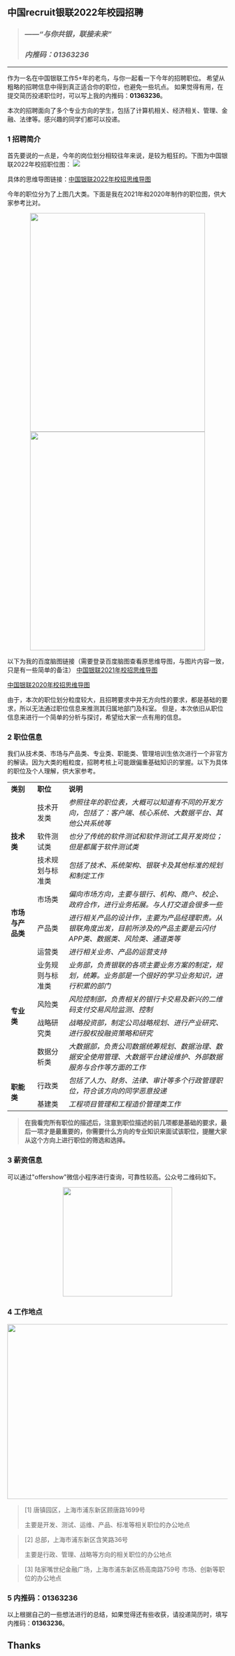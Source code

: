 ## 中国recruit银联2022年校园招聘
>### *——“与你共银，联接未来”*
>### *内推码：01363236*

---

作为一名在中国银联工作5+年的老鸟，与你一起看一下今年的招聘职位。
希望从粗略的招聘信息中得到真正适合你的职位，也避免一些坑点。
如果觉得有用，在提交简历投递职位时，可以写上我的内推码：**01363236**。

本次的招聘面向了多个专业方向的学生，包括了计算机相关、经济相关、管理、金融、法律等。感兴趣的同学们都可以投递。

### 1 招聘简介
首先要说的一点是，今年的岗位划分相较往年来说，是较为粗狂的。下图为中国银联2022年校招职位图：
![](https://s3.bmp.ovh/imgs/2021/09/6685a3a3293b6b69.png)

具体的思维导图链接：[中国银联2022年校招思维导图](http://naotu.baidu.com/file/5757e01fee18746f14ec7bf1ad3c5e39?token=3bc0ac6ecc926857)

今年的职位分为了上图几大类。下面是我在2021年和2020年制作的职位图，供大家参考比对。

<div align=center>
  <img src="https://s3.bmp.ovh/imgs/2021/09/03d562011fe72837.png" width="400" height="500"/>  
  <img src="https://s3.bmp.ovh/imgs/2021/09/4dddf49e22e28b99.png" width="400" height="500"/>
</div>

以下为我的百度脑图链接（需要登录百度脑图查看原思维导图，与图片内容一致，只是有一些简单的备注）
[中国银联2021年校招思维导图](http://naotu.baidu.com/file/5757e01fee18746f14ec7bf1ad3c5e39?token=3bc0ac6ecc926857)


[中国银联2020年校招思维导图](http://naotu.baidu.com/file/5757e01fee18746f14ec7bf1ad3c5e39?token=3bc0ac6ecc926857)

由于，本次的职位划分粒度较大，且招聘要求中并无方向性的要求，都是基础的要求，所以无法通过职位信息来推测其归属地部门及科室。
但是，本次依旧从职位信息来进行一个简单的分析与探讨，希望给大家一点有用的信息。

### 2 职位信息
我们从技术类、市场与产品类、专业类、职能类、管理培训生依次进行一个非官方的解读。因为大类的粗粒度，招聘考核上可能跟偏重基础知识的掌握。以下为具体的职位及个人理解，供大家参考。

<table>
    <tr>
        <td><b>类别</b></td>
        <td><b>职位</b></td>
        <td><b>说明</b></td>
    </tr> 
    <tr>
        <td rowspan="4"><b>技术类</b></td>
    </tr>
    <tr>
        <td>技术开发类</td>
        <td><i>参照往年的职位表，大概可以知道有不同的开发方向，包括了：客户端、核心系统、大数据平台、其他公共系统等</i></td>
    </tr>
    <tr>
        <td>软件测试类</td>
        <td><i>也分了传统的软件测试和软件测试工具开发岗位；但是都属于软件测试类</i></td>
    </tr>
    <tr>
        <td>技术规划与标准类</td>
        <td><i>包括了技术、系统架构、银联卡及其他标准的规划和制定工作</i></td>
    </tr>
    <tr>
        <td rowspan="4"><b>市场与产品类</b></td>
    </tr>
    <tr>
        <td>市场类</td>
        <td><i>偏向市场方向，主要与银行、机构、商户、校企、政府合作，进行业务拓展。与人打交道会很多一些</i></td>
    </tr>
    <tr>
        <td>产品类</td>
        <td><i>进行相关产品的设计作，主要为产品经理职责。从银联角度出发，目前所涉及的产品主要是云闪付APP类、数据类、风险类、通道类等</i></td>
    </tr>
    <tr>
        <td>运营类</td>
        <td><i>进行相关业务、产品的运营支持</i></td>
    </tr>
    <tr>
        <td rowspan="5"><b>专业类</b></td>
    </tr>
    <tr>
        <td>业务规则与标准类</td>
        <td><i>业务部，负责银联的各项主要业务方案的制定，规划，统筹。业务部是一个很好的学习业务知识，进行积累的部门</i></td>
    </tr>
    <tr>
        <td>风险类</td>
        <td><i>风险控制部，负责相关的银行卡交易及新兴的二维码支付交易风险监测、控制</i></td>
    </tr>
    <tr>
        <td>战略研究类</td>
        <td><i>战略投资部，制定公司战略规划、进行产业研究、进行股权投融资策略和研究</i></td>
    </tr>
    <tr>
        <td>数据分析类</td>
        <td><i>大数据部，负责公司数据统筹规划、数据治理、数据安全使用管理、大数据平台建设维护、外部数据服务与合作等方面的工作</i></td>
    </tr>
    <tr>
        <td rowspan="3"><b>职能类</b></td>
    </tr>
    <tr>
        <td>行政类</td>
        <td><i>包括了人力、财务、法律、审计等多个行政管理职位，符合该方向的同学恶意投递</i></td>
    </tr>
    <tr>
        <td>基建类</td>
        <td><i>工程项目管理和工程造价管理类工作</i></td>
    </tr>
</table>


> **在我看完所有职位的描述后，注意到职位描述的前几项都是基础的要求，最后一项才是最重要的，你需要什么方向的专业知识来面试该职位，提醒大家从这个方向上进行职位的筛选和选择。**

### 3 薪资信息
可以通过"offershow"微信小程序进行查询，可靠性较高。公众号二维码如下。
<div align=center>
  <img src="https://mmbiz.qpic.cn/mmbiz_jpg/cicp5CqKvAuKibwhCPictkFWILkEQJuibotJmJopqZeOjvlPX4yLTagjyNtX9UAXq9ficW0f8oib6mnMh8xSb0iaQztmw/640?wx_fmt=jpeg&tp=webp&wxfrom=5&wx_lazy=1&wx_co=1" width="250" height="250"/>  
</div>

### 4 工作地点
<div align=center>
  <img src="https://i.bmp.ovh/imgs/2021/09/1dca3265ee1fc619.png" width="800" height="400"/>  
</div>


> [1] 唐镇园区，上海市浦东新区顾唐路1699号
>
> 主要是开发、测试、运维、产品、标准等相关职位的办公地点

> [2] 总部，上海市浦东新区含笑路36号
>
> 主要是行政、管理、战略等方向的相关职位的办公地点


> [3] 陆家嘴世纪金融广场，上海市浦东新区杨高南路759号
> 市场、创新等职位的办公地点

### 5 内推码：01363236

以上根据自己的一些想法进行的总结，如果觉得还有些收获，请投递简历时，填写内推码：**01363236**。
## Thanks


